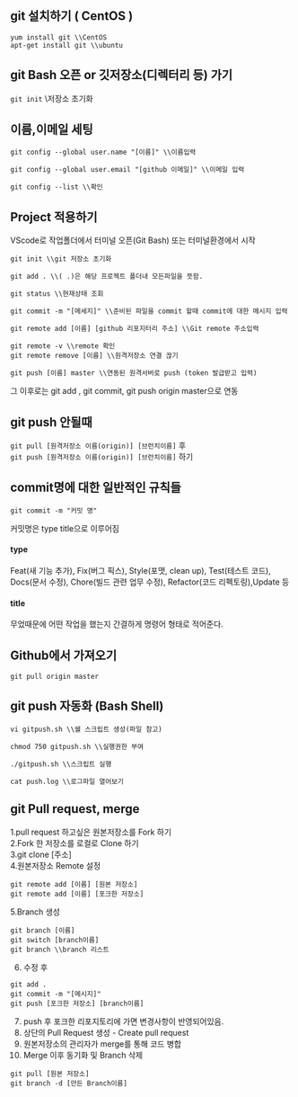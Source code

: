 ## git 설치하기 ( CentOS )
```
yum install git \\CentOS
apt-get install git \\ubuntu
```
## git Bash 오픈 or 깃저장소(디렉터리 등) 가기
```git init``` \\저장소 초기화

## 이름,이메일 세팅
```
git config --global user.name "[이름]" \\이름입력

git config --global user.email "[github 이메일]" \\이메일 입력

git config --list \\확인
```
## Project 적용하기
VScode로 작업폴더에서 터미널 오픈(Git Bash) 또는 터미널환경에서 시작
```
git init \\git 저장소 초기화

git add . \\( .)은 해당 프로젝트 폴더내 모든파일을 뜻함.

git status \\현재상태 조회

git commit -m "[메세지]" \\준비된 파일을 commit 할때 commit에 대한 메시지 입력

git remote add [이름] [github 리포지터리 주소] \\Git remote 주소입력

git remote -v \\remote 확인
git remote remove [이름] \\원격저장소 연결 끊기

git push [이름] master \\연동된 원격서버로 push (token 발급받고 입력)
```
그 이후로는 git add , git commit, git push origin master으로 연동

## git push 안될때
```git pull [원격저장소 이름(origin)] [브런치이름]``` 후   
```git push [원격저장소 이름(origin)] [브런치이름]``` 하기

## commit명에 대한 일반적인 규칙들
```
git commit -m "커밋 명" 
```
커밋명은 type title으로 이루어짐

#### type
Feat(새 기능 추가), Fix(버그 픽스), Style(포맷, clean up), Test(테스트 코드), Docs(문서 수정), Chore(빌드 관련 업무 수정), Refactor(코드 리펙토링),Update 등
#### title
무었때문에 어떤 작업을 했는지 간결하게 명령어 형태로 적어준다.

## Github에서 가져오기
```
git pull origin master
```
## git push 자동화 (Bash Shell)
```
vi gitpush.sh \\쉘 스크립트 생성(파일 참고)

chmod 750 gitpush.sh \\실행권한 부여

./gitpush.sh \\스크립트 실행
 
cat push.log \\로그파일 열어보기
```
## git Pull request, merge
1.pull request 하고싶은 원본저장소를 Fork 하기   
2.Fork 한 저장소를 로컬로 Clone 하기   
3.git clone [주소]   
4.원본저장소 Remote 설정   
```
git remote add [이름] [원본 저장소]
git remote add [이름] [포크한 저장소]
```
5.Branch 생성
```
git branch [이름]
git switch [branch이름]
git branch \\branch 리스트
```
6. 수정 후 
``` 
git add .
git commit -m "[메시지]"
git push [포크한 저장소] [branch이름]
```
7. push 후 포크한 리포지토리에 가면 변경사항이 반영되어있음.   
8. 상단의 Pull Request 생성 - Create pull request   
9. 원본저장소의 관리자가 merge를 통해 코드 병합   
10. Merge 이후 동기화 및 Branch 삭제
```
git pull [원본 저장소]
git branch -d [만든 Branch이름]
```
